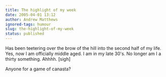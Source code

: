 ```yaml
---
title: The highlight of my week
date: 2005-04-01 13:12
author: Andrew Matthews
ignored-tags: humour
slug: the-highlight-of-my-week
status: published
---
```


Has been teetering over the brow of the hill into the second half of my life. Yes, now I am officially middle aged. I am in my late 30's. No longer am I a thirty something. Ahhhh. \[sigh\]

Anyone for a game of canasta?

